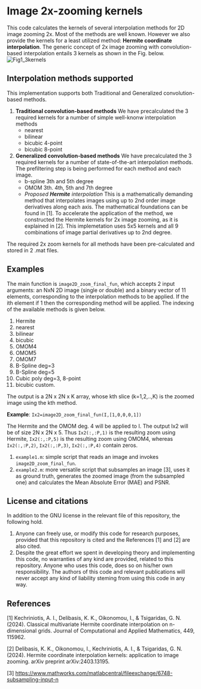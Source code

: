 # Image 2x-zooming kernels
This code calculates the kernels of several interpolation methods for 2D image zooming 2x. Most of the methods are well known. However we also provide the kernels for a least utilized method: __Hermite coordinate interpolation__.
The generic concept of 2x image zooming with convolution-based interpolation entails 3 kernels as shown in the Fig. below.
![Fig1_3kernels](https://github.com/kdelimpasis/Image-2x-zooming-kernels/assets/94488062/6b54dc68-9e7f-4c54-8a0c-ed50254d86b8)
## Interpolation methods supported
This implementation supports both Traditional and Generalized convolution-based methods. 
1. __Traditional convolution-based methods__
We have precalculated the 3 required kernels for a number of simple well-knonw interpolation methods
   - nearest
   - bilinear 
   - bicubic 4-point
   - bicubic 8-point
2. __Generalized convolution-based methods__
We have precalculated the 3 required kernels for a number of state-of-the-art interpolation methods. The prefiltering step is being performed for each method and each image.
   - b-spline 3th and 5th degree
   - OMOM 3th. 4th, 5th and 7th degree
   - _Proposed __Hermite__ interpolation_
This is a mathematically demanding method that interpolates images using up to 2nd order image derivatives along each axis. The mathematical foundations can be found in [1]. To accelerate the application of the method, we constructed the Hermite kernels for 2x image zooming, as it is explained in [2]. This implemetation uses 5x5 kernels and all 9 combinations of image partial derivatives up to 2nd degree.

The required 2x zoom kernels for all methods have been pre-calculated and stored in 2 .mat files.

## Examples
The main function is `image2D_zoom_final_fun`, which accepts 2 input arguments: an NxN 2D image (single or double) and a binary vector of 11 elements, corresponding to the interpolation methods to be applied. If the ith element if 1 then the corresponding method will be applied. The indexing of the available methods is given below.
1. Hermite
2. nearest
3. bilinear
4. bicubic
5. OMOM4
6. OMOM5
7. OMOM7
8. B-Spline deg=3
9. B-Spline deg=5
10. Cubic poly deg=3, 8-point
11. bicubic custom.
    
The output is a 2N x 2N x K array, whose kth slice (k=1,2,..,K) is the zoomed image using the kth method.

__Example__:
`Ix2=image2D_zoom_final_fun(I,[1,0,0,0,1])`

The Hermite and the OMOM deg. 4 will be applied to I. The output Ix2 will be of size 2N x 2N x 5. Thus `Ix2(:,:P,1)` is the resulting zoom using Hermite, `Ix2(:,:P,5)` is the resulting zoom using OMOM4, whereas `Ix2(:,:P,2)`, `Ix2(:,:P,3)`, `Ix2(:,:P,4)` contain zeros.  

1. `example1.m`: simple script that reads an image and invokes `image2D_zoom_final_fun`.
2. `example2.m`: more versatile script that subsamples an image [3], uses it as ground truth, generates the zoomed image (from the subsampled one) and calculates the Mean Absolute Error (MAE) and PSNR.

## License and citations
In addition to the GNU license in the relevant file of this repository, the following hold. 
1. Anyone can freely use, or modify this code for research purposes, provided that this repository is cited and the References [1] and [2] are also cited.
2. Despite the great effort we spent in developing theory and implementing this code, no warranties of any kind are provided, related to this repository. Anyone who uses this code, does so on his/her own responsibility. The authors of this code and relevant publications will never accept any kind of liability steming from using this code in any way.

## References

[1] Kechriniotis, A. I., Delibasis, K. K., Oikonomou, I., & Tsigaridas, G. N. (2024). Classical multivariate Hermite coordinate interpolation on n-dimensional grids. Journal of Computational and Applied Mathematics, 449, 115962.

[2] Delibasis, K. K., Oikonomou, I., Kechriniotis, A. I., & Tsigaridas, G. N. (2024). Hermite coordinate interpolation kernels: application to image zooming. arXiv preprint arXiv:2403.13195.

[3] https://www.mathworks.com/matlabcentral/fileexchange/6748-subsampling-input-n

